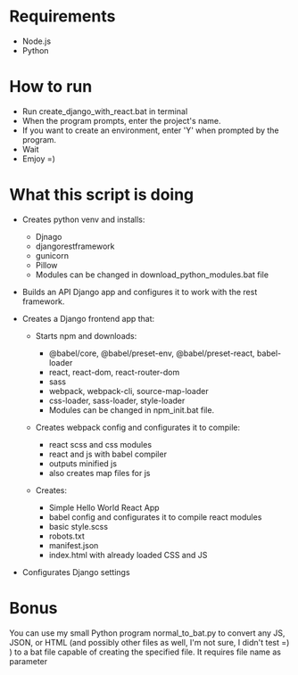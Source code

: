 # Requirements
- Node.js
- Python

# How to run

- Run create_django_with_react.bat in terminal
- When the program prompts, enter the project's name.
- If you want to create an environment, enter 'Y' when prompted by the program.
- Wait
- Emjoy =)

# What this script is doing

- Creates python venv and installs:
  - Djnago
  - djangorestframework
  - gunicorn
  - Pillow
  - Modules can be changed in download_python_modules.bat file

- Builds an API Django app and configures it to work with the rest framework.

- Creates a Django frontend app that:
    - Starts npm and downloads:
        - @babel/core, @babel/preset-env, @babel/preset-react, babel-loader 
        - react, react-dom, react-router-dom 
        - sass 
        - webpack, webpack-cli, source-map-loader 
        - css-loader, sass-loader, style-loader
        - Modules can be changed in npm_init.bat file.
   
    - Creates webpack config and configurates it to compile:
        - react scss and css modules
        - react and js with babel compiler
        - outputs minified js
        - also creates map files for js
  
    - Creates:
        - Simple Hello World React App
        - babel config and configurates it to compile react modules
        - basic style.scss
        - robots.txt
        - manifest.json
        - index.html with already loaded CSS and JS
- Configurates Django settings

# Bonus
You can use my small Python program normal_to_bat.py to convert any JS, JSON, or HTML (and possibly other files as well, I'm not sure, I didn't test =) ) to a bat file capable of creating the specified file.
It requires file name as parameter